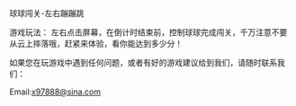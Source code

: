 球球闯关-左右蹦蹦跳

游戏玩法： 左右点击屏幕，在倒计时结束前，控制球球完成闯关，千万注意不要从云上摔落哦，赶紧来体验，看你能达到多少分！

如果您在玩游戏中遇到任何问题，或者有好的游戏建议给到我们，请随时联系我们：

Email:x97888@sina.com
